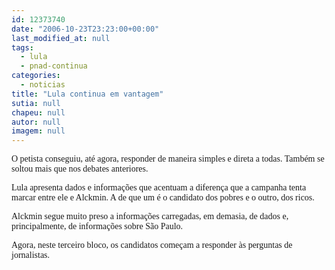 ```yaml
---
id: 12373740
date: "2006-10-23T23:23:00+00:00"
last_modified_at: null
tags:
  - lula
  - pnad-continua
categories:
  - noticias
title: "Lula continua em vantagem"
sutia: null
chapeu: null
autor: null
imagem: null
---
```

<p><P><FONT face=Verdana>O petista conseguiu, até agora, responder de maneira simples e direta a todas. Também se soltou mais que nos debates anteriores.</FONT></P></p>
<p><P><FONT face=Verdana>Lula apresenta dados e informações que acentuam a diferença que a campanha tenta marcar entre ele e Alckmin. A de que um é o candidato dos pobres e o outro, dos ricos.</FONT></P></p>
<p><P><FONT face=Verdana>Alckmin segue muito preso a informações carregadas, em demasia, de dados e, principalmente, de&nbsp;informações sobre São Paulo.</FONT></P></p>
<p><P><FONT face=Verdana>Agora, neste terceiro bloco, os candidatos começam a responder às perguntas de jornalistas.</FONT></P> </p>

